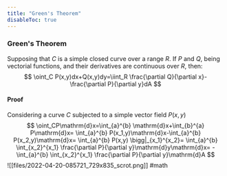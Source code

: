 ```yaml
---
title: "Green's Theorem"
disableToc: true
---
```


### Green's Theorem
Supposing that $C$ is a simple closed curve over a range $R$. If $P$ and $Q$, being vectorial functions, and their derivatives are continuous over $R$, then:
$$
\oint_C P(x,y)dx+Q(x,y)dy=\iint_R \frac{\partial Q}{\partial x}-\frac{\partial P}{\partial y}dA
$$

#### Proof
Considering a curve $C$ subjected to a simple vector field $P(x,y)$
$$
\oint_CP\mathrm{d}x=\int_{a}^{b} \mathrm{d}x+\int_{b}^{a} P\mathrm{d}x=
\int_{a}^{b} P(x_1,y)\mathrm{d}x-\int_{a}^{b} P(x_2,y)\mathrm{d}x=
\int_{a}^{b} P(x,y) \bigg|_{x_1}^{x_2}=
  \int_{a}^{b} \int_{x_2}^{x_1} \frac{\partial P}{\partial y}\mathrm{d}y\mathrm{d}x=
  -\int_{a}^{b} \int_{x_2}^{x_1} \frac{\partial P}{\partial y}\mathrm{d}A
$$
![[files/2022-04-20-085721_729x835_scrot.png]]
#math